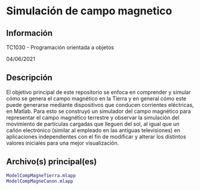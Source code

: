 # Simulación de campo magnetico

## Información
TC1030 - Programación orientada a objetos

04/06/2021

## Descripción
El objetivo principal de este repositorio se enfoca en comprender y simular cómo se genera el campo magnético en la Tierra y en general cómo este puede generarse mediante dispositivos que conducen corrientes eléctricas, en Matlab. Para esto se construyó un simulador del campo magnético para representar el campo magnético terrestre y observar la simulación del movimiento de partículas cargadas que lleguen del sol, al igual que un cañón electrónico (similar al empleado en las antiguas televisiones) en aplicaciones independientes con el fin de modificar y alterar los distintos valores iniciales para una mejor visualización.

## Archivo(s) principal(es)
```matlab
ModelCompMagneTierra.mlapp
ModelCompMagneCanon.mlapp
```
